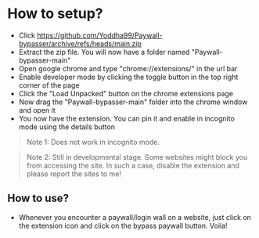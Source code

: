 
# How to setup?


- Click https://github.com/Yoddha99/Paywall-bypasser/archive/refs/heads/main.zip
- Extract the zip file. You will now have a folder named "Paywall-bypasser-main"
- Open google chrome and type "chrome://extensions/" in the url bar
- Enable developer mode by clicking the toggle button in the top right corner of the page
- Click the "Load Unpacked" button on the chrome extensions page
- Now drag the "Paywall-bypasser-main" folder into the chrome window and open it
- You now have the extension. You can pin it and enable in incognito mode using the details button
 > Note 1: Does not work in incognito mode.

 > Note 2: Still in developmental stage. Some websites might block you from accessing the site. In such a case, disable the extension and please report the sites to me!
## How to use?

- Whenever you encounter a paywall/login wall on a website, just click on the extension icon and click on the bypass paywall button. Voila!
